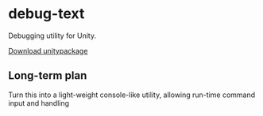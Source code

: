 # debug-text

Debugging utility for Unity.

[Download unitypackage](https://github.com/chiarpavel/debug-text/raw/master/debug-text.unitypackage)

## Long-term plan

Turn this into a light-weight console-like utility, allowing run-time command input and handling
